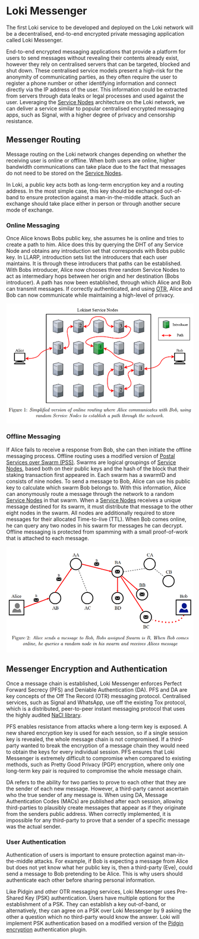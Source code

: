 # Loki Messenger

The first Loki service to be developed and deployed on the Loki network will be a decentralised, end-to-end encrypted private messaging application called Loki Messenger.

End-to-end encrypted messaging applications that provide a platform for users to send messages without revealing their contents already exist, however they rely on centralised servers that can be targeted, blocked and shut down.  These  centralised  service  models present a high-risk for the anonymity of communicating parties, as they often require the user to register a phone number or other identifying information and connect directly via the IP address of the user. This information could be extracted from servers through data leaks or legal processes and used against the user. Leveraging the [Service Nodes](../ServiceNodes/SNOverview.md) architecture on the Loki network, we can deliver a service similar to popular centralised encrypted messaging apps, such as Signal, with a higher degree of privacy and censorship resistance.

## Messenger Routing

Message routing on the Loki network changes depending on whether the receiving user is online or offline.  When both users are online, higher bandwidth communications can take place due to the fact that messages do not need to be stored on the [Service Nodes](../ServiceNodes/SNOverview.md).

In Loki, a public key acts both as long-term encryption key and a routing address. In the most simple case, this key should be exchanged out-of-band to ensure protection against a man-in-the-middle attack. Such an exchange should take place either in person or through another secure mode of exchange.

### Online Messaging

Once Alice knows Bobs public key, she assumes he is online and tries to create a path to him. Alice does this by querying the DHT of any Service Node and obtains any introduction set that corresponds with Bobs public key.  In LLARP, introduction sets list the introducers that each user maintains.  It is through these introducers that paths can be established. With Bobs introducer, Alice now chooses three random Service Nodes to act as intermediary hops between her origin and her destination (Bobs introducer).  A path has now been established, through which Alice and Bob can transmit messages.  If correctly authenticated, and using [OTR](#Messenger-Encryption-Authentication),  Alice  and  Bob  can  now  communicate  while  maintaining  a  high-level of privacy.

![OnlineMessaging](../assets/OnlineMessaging.PNG)

### Offline Messaging

If Alice fails to receive a response from Bob, she can then initiate the offline messaging process.  Offline routing uses a modified version of [Postal Services over Swarm (PSS)](https://github.com/ethersphere/go-ethereum/blob/ddfc0a2a02ce574f4c252068ce81f0f5ada1c1ff/swarm/pss/README.md). Swarms are logical groupings of [Service Nodes](../ServiceNodes/SNOverview.md), based both on their public keys and the hash of the block that their staking transaction first appeared in. Each swarm has a swarmID and consists of nine nodes. To send a message to Bob, Alice can use his public key to calculate which swarm Bob belongs to. With this information, Alice can anonymously route a message through the network to a random [Service Nodes](../ServiceNodes/SNOverview.md) in that swarm.  When a [Service Nodes](../ServiceNodes/SNOverview.md) receives a unique message destined for its swarm, it must distribute that message to the other eight nodes in the swarm.  All nodes are additionally required to store messages for their allocated Time-to-live (TTL).  When Bob comes online, he can query any two nodes in his swarm for messages he can decrypt. Offline messaging is protected from spamming with a small proof-of-work that is attached to each message.

![OfflineMessaging](../assets/OfflineMessaging.PNG)

## Messenger Encryption and Authentication

Once a message chain is established, Loki Messenger enforces Perfect Forward Secrecy (PFS) and Deniable Authentication (DA). PFS and DA are key concepts of the Off The Record (OTR)  messaging  protocol.  Centralised  services,  such  as Signal and WhatsApp, use off the existing Tox protocol, which is a distributed, peer-to-peer instant messaging protocol that uses the highly audited [NaCl library](https://nacl.cr.yp.to/). 

PFS enables resistance from attacks where a long-term key is exposed.  A new shared encryption key is used for each session, so if a single session key is revealed, the whole message chain  is  not  compromised. If a third-party wanted  to  break  the  encryption  of  a  message chain they would need to obtain the keys for every individual session. PFS ensures that Loki Messenger is extremely difficult to compromise when compared to existing methods, such as
Pretty Good Privacy (PGP) encryption, where only one long-term key pair is required to compromise the whole message chain.

DA refers to the ability for two parties to prove to each other that they are the sender of each new message. However, a third-party cannot ascertain who the true sender of any message is. When using DA, Message Authentication Codes (MACs) are published after each session, allowing third-parties to plausibly create messages that appear as if they originate from the senders public address. When correctly implemented, it is impossible for any third-party to prove that a sender of a specific message was the actual sender.

### User Authentication
Authentication of users is important to ensure protection against man-in-the-middle attacks. For example, if Bob is expecting a message from Alice but does not yet know what her public key is, then a third-party (Eve), could send a message to Bob pretending to be Alice. This is why users should authenticate each other before sharing personal information.

Like Pidgin and other OTR messaging services, Loki Messenger uses Pre-Shared Key (PSK) authentication. Users have  multiple options for the establishment of a PSK. They can establish a key out-of-band, or alternatively, they can agree on a PSK over Loki Messenger by 9 asking the other a question which no third-party would know the answer. Loki will implement PSK  authentication based on a modified version of the [Pidgin encryption](http://pidgin-encrypt.sourceforge.net/) authentication plugin.
